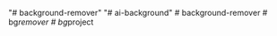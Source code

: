 "# background-remover" 
"# ai-background" 
#   b a c k g r o u n d - r e m o v e r  
 #   b g _ r e m o v e r  
 #   b g _ p r o j e c t  
 